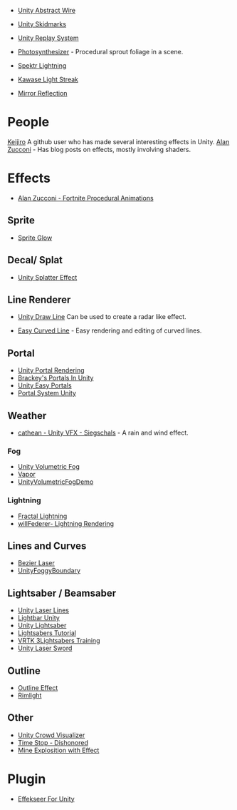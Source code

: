 

* [Unity Abstract Wire](https://github.com/qine/unity-abstract-wire)
* [Unity Skidmarks](https://github.com/Nition/UnitySkidmarks)

* [Unity Replay System](https://github.com/RyanAlexanderSingh/UnityReplaySystem)

* [Photosynthesizer](https://github.com/alexismorin/Photosynthesizer) - Procedural sprout foliage in a scene.
* [Spektr Lightning](https://github.com/keijiro/SpektrLightning)
* [Kawase Light Streak](https://github.com/nobnak/KawaseLightStreakUnity)
* [Mirror Reflection](https://github.com/fuqunaga/MirrorReflection)

# People
[Keijiro](https://github.com/keijiro) A github user who has made several interesting effects in Unity.
[Alan Zucconi](https://www.alanzucconi.com/) - Has blog posts on effects, mostly involving shaders.
# Effects

* [Alan Zucconi - Fortnite Procedural Animations](https://www.alanzucconi.com/2018/09/17/shader-showcase-saturday-10/)
## Sprite

* [Sprite Glow](https://github.com/Elringus/SpriteGlow)

## Decal/ Splat

* [Unity Splatter Effect](https://github.com/axelbjornsson/UnitySplatterEffect)

## Line Renderer
* [Unity Draw Line](https://github.com/mitsuyacider/UnityDrawLine) Can be used to create a radar like effect.

* [Easy Curved Line](https://github.com/gpvigano/EasyCurvedLine) - Easy rendering and editing of curved lines.


## Portal
* [Unity Portal Rendering](https://github.com/pr0g/unity-portal-rendering)
* [Brackey's Portals In Unity](https://github.com/Brackeys/Portal-In-Unity)
* [Unity Easy Portals](https://github.com/williambl/unity-easy-portals)
* [Portal System Unity](https://github.com/zachdavids/PortalSystemUnity)

## Weather

* [cathean - Unity VFX - Siegschals](https://github.com/cathean/UnityVFX-siegschals) - A rain and wind effect.

### Fog

* [Unity Volumetric Fog](https://github.com/SiiMeR/unity-volumetric-fog)
* [Vapor](https://github.com/ArthurBrussee/Vapor)
* [UnityVolumetricFogDemo](https://github.com/uhiko512/UnityVolumetricFogDemo)

### Lightning

* [Fractal Lightning](https://github.com/noobdawn/Fractal-Lightning-Unity)
* [willFederer- Lightning Rendering](https://github.com/willFederer/LightningRendering)

## Lines and Curves
* [Bezier Laser](https://github.com/sunduk/BezierLaser)
* [UnityFoggyBoundary](https://github.com/vdvman1/UnityFoggyBoundary)

## Lightsaber / Beamsaber
* [Unity Laser Lines](https://github.com/williamrjackson/UnityLaserLines)
* [Lightbar Unity](https://github.com/maydinunlu/lightbar-unity)
* [Unity Lightsaber](https://github.com/jjxtra/UnityLightsaber)
* [Lightsabers Tutorial](https://github.com/Roland09/Lightsabers-Tutorial)
* [VRTK 3Lightsabers Training](https://github.com/pickettd/vrtk3-lightsaber-training)
* [Unity Laser Sword](https://github.com/jjxtra/UnityLaserSword)

## Outline
* [Outline Effect](https://github.com/cakeslice/Outline-Effect)
* [Rimlight](https://github.com/AdultLink/Rimlight)


## Other

* [Unity Crowd Visualizer](https://github.com/hsaikia/Unity-Crowd-Visualizer)
* [Time Stop - Dishonored](https://github.com/Iria-Dev/Unity-TimeStop-Example)
* [Mine Explosition with Effect](https://github.com/leventeren/Unity-Mine-Explosion-With-Effect)

# Plugin
* [Effekseer For Unity](https://github.com/effekseer/EffekseerForUnity)
